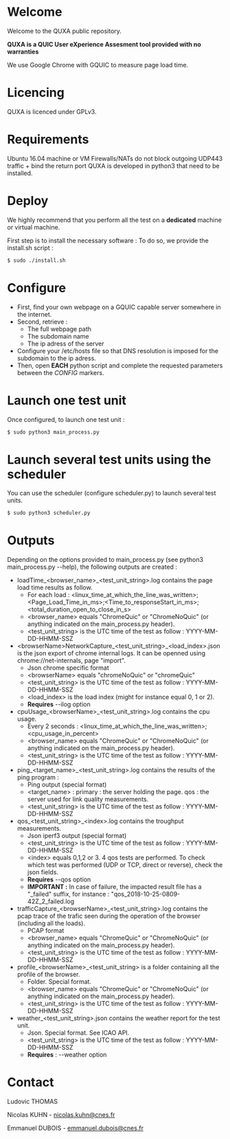 # Welcome
Welcome to the QUXA public repository.

**QUXA is a QUIC User eXperience Assesment tool provided with no warranties**

We use Google Chrome with GQUIC to measure page load time.

# Licencing
QUXA is licenced under GPLv3. 

# Requirements
Ubuntu 16.04 machine or VM
Firewalls/NATs do not block outgoing UDP443 traffic + bind the return port
QUXA is developed in python3 that need to be installed. 

# Deploy
We highly recommend that you perform all the test on a **dedicated** machine or virtual machine. 

First step is to install the necessary software :
To do so, we provide the install.sh script :

```bash
$ sudo ./install.sh
```

# Configure
 * First, find your own webpage on a GQUIC capable server somewhere in the internet.
 * Second, retrieve :
	- The full webpage path
	- The subdomain name
	- The ip adress of the server
 * Configure your /etc/hosts file so that DNS resolution is imposed for the subdomain to the ip adress.
 * Then, open **EACH** python script and complete the requested parameters between the *CONFIG* markers.

# Launch one test unit
Once configured, to launch one test unit :

```bash
$ sudo python3 main_process.py
```

# Launch several test units using the scheduler
You can use the scheduler (configure scheduler.py) to launch several test units.

```bash
$ sudo python3 scheduler.py
```

# Outputs
Depending on the options provided to main_process.py (see python3 main_process.py --help), the following outputs are created :

 * loadTime_\<browser_name\>_\<test_unit_string\>.log contains the page load time results as follow. 
	- For each load : \<linux_time_at_which_the_line_was_written\>;\<Page_Load_Time_in_ms\>;\<Time_to_responseStart_in_ms\>;\<total_duration_open_to_close_in_s\>
	- \<browser_name\> equals "ChromeQuic" or "ChromeNoQuic" (or anything indicated on the main_process.py header).
	- \<test_unit_string\> is the UTC time of the test as follow : YYYY-MM-DD-HHMM-SSZ
 * \<browserName\>NetworkCapture_\<test_unit_string\>_\<load_index\>.json is the json export of chrome internal logs. It can be openned using chrome://net-internals, page "import".
	- Json chrome specific format
	- \<browserName\> equals "chromeNoQuic" or "chromeQuic"
	- \<test_unit_string\> is the UTC time of the test as follow : YYYY-MM-DD-HHMM-SSZ
	- \<load_index\> is the load index (might for instance equal 0, 1 or 2).
	- **Requires** --ilog option
 * cpuUsage_\<browserName\>_\<test_unit_string\>.log contains the cpu usage.
	- Every 2 seconds : \<linux_time_at_which_the_line_was_written\>;\<cpu_usage_in_percent\>
	- \<browser_name\> equals "ChromeQuic" or "ChromeNoQuic" (or anything indicated on the main_process.py header).
	- \<test_unit_string\> is the UTC time of the test as follow : YYYY-MM-DD-HHMM-SSZ
 * ping_\<target_name\>_\<test_unit_string\>.log contains the results of the ping program :
	- Ping output (special format)
	- \<target_name\> : primary : the server holding the page. qos : the server used for link quality measurements.
	- \<test_unit_string\> is the UTC time of the test as follow : YYYY-MM-DD-HHMM-SSZ
 * qos_\<test_unit_string\>_\<index\>.log contains the troughput measurements.
 	- Json iperf3 output (special format)
	- \<test_unit_string\> is the UTC time of the test as follow : YYYY-MM-DD-HHMM-SSZ
	- \<index\> equals 0,1,2 or 3. 4 qos tests are performed. To check which test was performed (UDP or TCP, direct or reverse), check the json fields.
	- **Requires** --qos option
	- **IMPORTANT :** In case of failure, the impacted result file has a "_failed" suffix, for instance : "qos_2018-10-25-0809-42Z_2_failed.log
 * trafficCapture_\<browserName\>_\<test_unit_string\>.log contains the pcap trace of the trafic seen during the operation of the browser (including all the loads).
	- PCAP format	
	- \<browser_name\> equals "ChromeQuic" or "ChromeNoQuic" (or anything indicated on the main_process.py header).
	- \<test_unit_string\> is the UTC time of the test as follow : YYYY-MM-DD-HHMM-SSZ
 * profile_\<browserName\>_\<test_unit_string\> is a folder containing all the profile of the browser.
	- Folder. Special format.
	- \<browser_name\> equals "ChromeQuic" or "ChromeNoQuic" (or anything indicated on the main_process.py header).
	- \<test_unit_string\> is the UTC time of the test as follow : YYYY-MM-DD-HHMM-SSZ
 * weather_\<test_unit_string\>.json contains the weather report for the test unit.
	- Json. Special format. See ICAO API.
	- \<test_unit_string\> is the UTC time of the test as follow : YYYY-MM-DD-HHMM-SSZ
 	- **Requires** : --weather option


# Contact

Ludovic THOMAS 

Nicolas KUHN - nicolas.kuhn@cnes.fr

Emmanuel DUBOIS - emmanuel.dubois@cnes.fr


